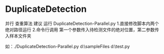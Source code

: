 # DuplicateDetection
并行 查重算法
建议 运行 DuplicateDetection-Parallel.py
1.直接修改脚本内两个绝对路径运行
2.命令行调用 第一个参数传入待检测文件的绝对位置，第二参数传入样本文件夹

如：./DuplicateDetection-Parallel.py d:\sampleFiles d:\test.py
